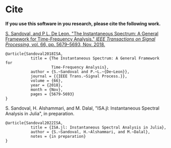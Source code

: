 # Cite

**If you use this software in you research, please cite the following work.**

[S. Sandoval, and P L. De Leon. "The Instantaneous Spectrum: A General Framework for Time-Frequency Analysis." *IEEE Transactions on Signal Processing*, vol. 66, pp. 5679–5693, Nov. 2018.](https://web.nmsu.edu/~spsandov/ISA/literature.html#openModal1)

```
@article{Sandoval2018ISA,
           title = {The Instantaneous Spectrum: A General Framework for
                    Time-Frequency Analysis},
           author = {S.~Sandoval and P.~L.~{De~Leon}},
           journal = {{IEEE Trans.~Signal Process.}},
           volume = {66},
           year = {2018},
           month = {Nov},
           pages = {5679-5693}
}
```

S. Sandoval, H. Alshammari, and M. Dalal, "ISA.jl: Instantaneous Spectral Analysis in Julia", in preparation.
```
@article{Sandoval2022ISA,
           title = {ISA.jl: Instantaneous Spectral Analysis in Julia},
           author = {S.~Sandoval, H.~Alshammari, and M.~Dalal},
           notes = {in preparation}
}
```
